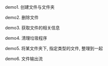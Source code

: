 demo1. 创建文件与文件夹

demo2.	删除文件

demo3.	获取文件的相关信息

demo4.	清理垃圾程序

demo5.	将某文件夹下, 指定类型的文件, 整理到一起

demo6.	文件输出流

